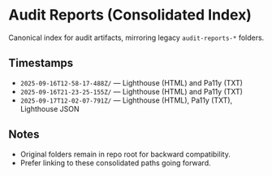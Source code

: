 # Audit Reports (Consolidated Index)

Canonical index for audit artifacts, mirroring legacy `audit-reports-*` folders.

## Timestamps
- `2025-09-16T12-58-17-488Z/` — Lighthouse (HTML) and Pa11y (TXT)
- `2025-09-16T21-23-25-155Z/` — Lighthouse (HTML) and Pa11y (TXT)
- `2025-09-17T12-02-07-791Z/` — Lighthouse (HTML), Pa11y (TXT), Lighthouse JSON

## Notes
- Original folders remain in repo root for backward compatibility.
- Prefer linking to these consolidated paths going forward.
